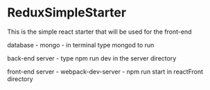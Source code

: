 # ReduxSimpleStarter

This is the simple react starter that will be used for the front-end

database - mongo - in terminal type mongod to run


back-end server - type npm run dev in the server directory


front-end server - webpack-dev-server - npm run start in reactFront directory

